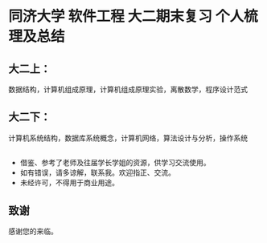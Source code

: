 # 同济大学 软件工程 大二期末复习 个人梳理及总结

## 大二上：
数据结构，计算机组成原理，计算机组成原理实验，离散数学，程序设计范式


## 大二下：

计算机系统结构，数据库系统概念，计算机网络，算法设计与分析，操作系统

##
* 借鉴、参考了老师及往届学长学姐的资源，供学习交流使用。
* 如有错误，请多谅解，联系我。欢迎指正、交流。
* 未经许可，不得用于商业用途。

## 致谢
感谢您的来临。

